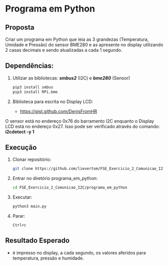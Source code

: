 # Programa em Python

## Proposta

Criar um programa em Python que leia as 3 grandezas (Temperatura, Umidade e Pressão) do sensor BME280 e as apresente no display utilizando 2 casas decimais e sendo atualizadas a cada 1 segundo.

## Dependências:

1. Utilizar as bibliotecas: **_smbus2_** (I2C) e **_bme280_** (Sensor)

    ```bash
    pip3 install smbus
    pip3 install RPi.bme
    ```

2. Biblioteca para escrita no Display LCD:
    - <https://gist.github.com/DenisFromHR>

O sensor está no endereço 0x76 do barramento I2C enquanto o Display LCD está no endereço
0x27. Isso pode ser verificado através do comando: **i2cdetect -y 1**

## Execução

1. Clonar repositório:

    ```bash
    git clone https://github.com/lievertom/FSE_Exercicio_2_Comunicao_I2C.git
    ```

2. Entrar no diretório programa_em_python:

    ```bash
    cd FSE_Exercicio_2_Comunicao_I2C/programa_em_python
    ```

3. Executar:

    ```bash
    python3 main.py
    ```

4. Parar:

    `Ctrl+c`

## Resultado Esperado

- é impresso no display, a cada segundo, os valores aferidos para temperatura, pressão e humidade.
